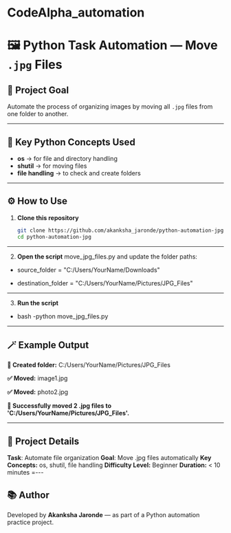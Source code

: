# CodeAlpha_automation
# 🖼️ Python Task Automation — Move `.jpg` Files

## 🎯 Project Goal
Automate the process of organizing images by moving all `.jpg` files from one folder to another.

---

## 🧠 Key Python Concepts Used
- **os** → for file and directory handling  
- **shutil** → for moving files  
- **file handling** → to check and create folders  

---

## ⚙️ How to Use

1. **Clone this repository**
   ```bash
   git clone https://github.com/akanksha_jaronde/python-automation-jpg.git
   cd python-automation-jpg
---
 2. **Open the script** move_jpg_files.py and update the folder paths:

  - source_folder = "C:/Users/YourName/Downloads"
 
  - destination_folder = "C:/Users/YourName/Pictures/JPG_Files"
 
---
 3. **Run the script**
- bash
 -python move_jpg_files.py
---
   
## 🪄 Example Output
**📁 Created folder:** C:/Users/YourName/Pictures/JPG_Files

**✅ Moved:** image1.jpg

**✅ Moved:** photo2.jpg

**🎉 Successfully moved 2 .jpg files to 'C:/Users/YourName/Pictures/JPG_Files'.**

---

## 🧩 Project Details

**Task**: Automate file organization
**Goal**: Move .jpg files automatically
**Key Concepts:** os, shutil, file handling
**Difficulty Level:** Beginner
**Duration:** < 10 minutes
=---

## 📚 Author

Developed by **Akanksha Jaronde** — as part of a Python automation practice project.

